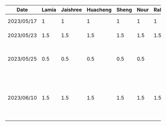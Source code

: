| Date       | Lamia | Jaishree | Huacheng | Sheng | Nour | Raksha | Task                                                                 |
| ---------- | ----- | -------- | -------- | ----- | ---- | ------ | -------------------------------------------------------------------- |
| 2023/05/17 | 1     | 1        | 1        | 1     | 1    | 1      | Discussed app ideas                                                  |
| 2023/05/23 | 1.5   | 1.5      | 1.5      | 1.5   | 1.5  | 1.5    | Brainstomed app features                                             |
| 2023/05/25 | 0.5   | 0.5      | 0.5      | 0.5   | 0.5  |        | Decided MVP features and split up presentation                       |
| 2023/06/10 | 1.5   | 1.5      | 1.5      | 1.5   | 1.5  | 1.5    | Decided on app coding split (i.e backend coders and frontend coders) |
